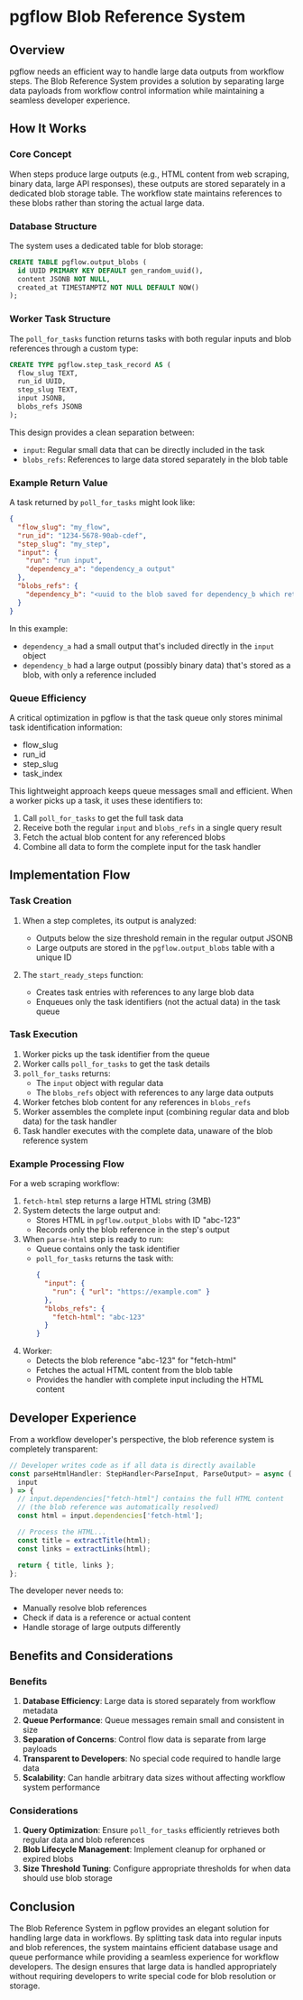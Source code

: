 # pgflow Blob Reference System

## Overview

pgflow needs an efficient way to handle large data outputs from workflow steps. The Blob Reference System provides a solution by separating large data payloads from workflow control information while maintaining a seamless developer experience.

## How It Works

### Core Concept

When steps produce large outputs (e.g., HTML content from web scraping, binary data, large API responses), these outputs are stored separately in a dedicated blob storage table. The workflow state maintains references to these blobs rather than storing the actual large data.

### Database Structure

The system uses a dedicated table for blob storage:

```sql
CREATE TABLE pgflow.output_blobs (
  id UUID PRIMARY KEY DEFAULT gen_random_uuid(),
  content JSONB NOT NULL,
  created_at TIMESTAMPTZ NOT NULL DEFAULT NOW()
);
```

### Worker Task Structure

The `poll_for_tasks` function returns tasks with both regular inputs and blob references through a custom type:

```sql
CREATE TYPE pgflow.step_task_record AS (
  flow_slug TEXT,
  run_id UUID,
  step_slug TEXT,
  input JSONB,
  blobs_refs JSONB
);
```

This design provides a clean separation between:

- `input`: Regular small data that can be directly included in the task
- `blobs_refs`: References to large data stored separately in the blob table

### Example Return Value

A task returned by `poll_for_tasks` might look like:

```json
{
  "flow_slug": "my_flow",
  "run_id": "1234-5678-90ab-cdef",
  "step_slug": "my_step",
  "input": {
    "run": "run input",
    "dependency_a": "dependency_a output"
  },
  "blobs_refs": {
    "dependency_b": "<uuid to the blob saved for dependency_b which returned binary data>"
  }
}
```

In this example:

- `dependency_a` had a small output that's included directly in the `input` object
- `dependency_b` had a large output (possibly binary data) that's stored as a blob, with only a reference included

### Queue Efficiency

A critical optimization in pgflow is that the task queue only stores minimal task identification information:

- flow_slug
- run_id
- step_slug
- task_index

This lightweight approach keeps queue messages small and efficient. When a worker picks up a task, it uses these identifiers to:

1. Call `poll_for_tasks` to get the full task data
2. Receive both the regular `input` and `blobs_refs` in a single query result
3. Fetch the actual blob content for any referenced blobs
4. Combine all data to form the complete input for the task handler

## Implementation Flow

### Task Creation

1. When a step completes, its output is analyzed:

   - Outputs below the size threshold remain in the regular output JSONB
   - Large outputs are stored in the `pgflow.output_blobs` table with a unique ID

2. The `start_ready_steps` function:
   - Creates task entries with references to any large blob data
   - Enqueues only the task identifiers (not the actual data) in the task queue

### Task Execution

1. Worker picks up the task identifier from the queue
2. Worker calls `poll_for_tasks` to get the task details
3. `poll_for_tasks` returns:
   - The `input` object with regular data
   - The `blobs_refs` object with references to any large data outputs
4. Worker fetches blob content for any references in `blobs_refs`
5. Worker assembles the complete input (combining regular data and blob data) for the task handler
6. Task handler executes with the complete data, unaware of the blob reference system

### Example Processing Flow

For a web scraping workflow:

1. `fetch-html` step returns a large HTML string (3MB)
2. System detects the large output and:
   - Stores HTML in `pgflow.output_blobs` with ID "abc-123"
   - Records only the blob reference in the step's output
3. When `parse-html` step is ready to run:
   - Queue contains only the task identifier
   - `poll_for_tasks` returns the task with:
     ```json
     {
       "input": {
         "run": { "url": "https://example.com" }
       },
       "blobs_refs": {
         "fetch-html": "abc-123"
       }
     }
     ```
4. Worker:
   - Detects the blob reference "abc-123" for "fetch-html"
   - Fetches the actual HTML content from the blob table
   - Provides the handler with complete input including the HTML content

## Developer Experience

From a workflow developer's perspective, the blob reference system is completely transparent:

```typescript
// Developer writes code as if all data is directly available
const parseHtmlHandler: StepHandler<ParseInput, ParseOutput> = async (
  input
) => {
  // input.dependencies["fetch-html"] contains the full HTML content
  // (the blob reference was automatically resolved)
  const html = input.dependencies['fetch-html'];

  // Process the HTML...
  const title = extractTitle(html);
  const links = extractLinks(html);

  return { title, links };
};
```

The developer never needs to:

- Manually resolve blob references
- Check if data is a reference or actual content
- Handle storage of large outputs differently

## Benefits and Considerations

### Benefits

1. **Database Efficiency**: Large data is stored separately from workflow metadata
2. **Queue Performance**: Queue messages remain small and consistent in size
3. **Separation of Concerns**: Control flow data is separate from large payloads
4. **Transparent to Developers**: No special code required to handle large data
5. **Scalability**: Can handle arbitrary data sizes without affecting workflow system performance

### Considerations

1. **Query Optimization**: Ensure `poll_for_tasks` efficiently retrieves both regular data and blob references
2. **Blob Lifecycle Management**: Implement cleanup for orphaned or expired blobs
3. **Size Threshold Tuning**: Configure appropriate thresholds for when data should use blob storage

## Conclusion

The Blob Reference System in pgflow provides an elegant solution for handling large data in workflows. By splitting task data into regular inputs and blob references, the system maintains efficient database usage and queue performance while providing a seamless experience for workflow developers. The design ensures that large data is handled appropriately without requiring developers to write special code for blob resolution or storage.
